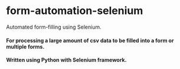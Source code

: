# form-automation-selenium
Automated form-filling using Selenium.

#### For processing a large amount of csv data to be filled into a form or multiple forms. 
#### Written using Python with Selenium framework.
